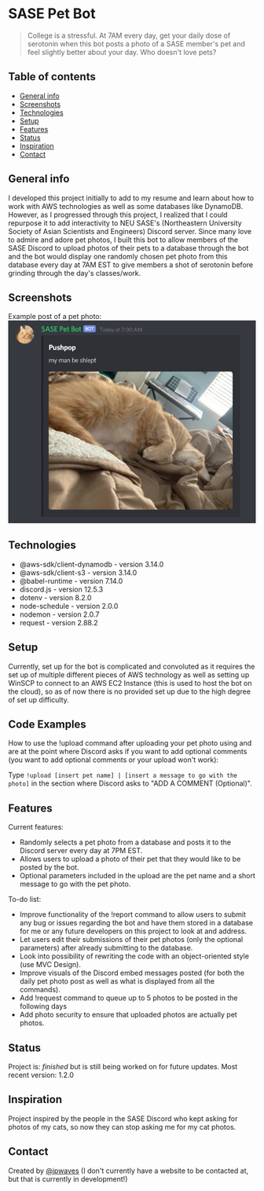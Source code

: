 # SASE Pet Bot

> College is a stressful. At 7AM every day, get your daily dose of serotonin when this bot posts a photo of a SASE member's pet and feel slightly better about your day. Who doesn't love pets?

## Table of contents

* [General info](#general-info)
* [Screenshots](#screenshots)
* [Technologies](#technologies)
* [Setup](#setup)
* [Features](#features)
* [Status](#status)
* [Inspiration](#inspiration)
* [Contact](#contact)

## General info

I developed this project initially to add to my resume and learn about how to work with AWS technologies as well as some databases like
DynamoDB. However, as I progressed through this project, I realized that I could repurpose it to add interactivity to NEU SASE's
(Northeastern University Society of Asian Scientists and Engineers) Discord server. Since many love to admire and adore pet photos, I
built this bot to allow members of the SASE Discord to upload photos of their pets to a database through the bot and the bot would
display one randomly chosen pet photo from this database every day at 7AM EST to give members a shot of serotonin before grinding
through the day's classes/work.

## Screenshots

Example post of a pet photo:
![Photo of the Discord embed post with a pet photo](./readme_imgs/example_post1.PNG)

## Technologies

* @aws-sdk/client-dynamodb - version 3.14.0
* @aws-sdk/client-s3 - version 3.14.0
* @babel-runtime - version 7.14.0
* discord.js - version 12.5.3
* dotenv - version 8.2.0
* node-schedule - version 2.0.0
* nodemon - version 2.0.7
* request - version 2.88.2

## Setup

Currently, set up for the bot is complicated and convoluted as it requires the set up of multiple different pieces of AWS technology as well as setting up WinSCP to connect to an AWS EC2 Instance (this is used to host the bot on the cloud), so as of now there is no provided set up due to the high degree of set up difficulty.

## Code Examples

How to use the !upload command after uploading your pet photo using and are at the point where Discord asks if you want to add optional comments (you want to add optional comments or your upload won't work):

Type
`!upload [insert pet name] | [insert a message to go with the photo]`
in the section where Discord asks to "ADD A COMMENT (Optional)".

## Features

Current features:

* Randomly selects a pet photo from a database and posts it to the Discord server every day at 7PM EST.
* Allows users to upload a photo of their pet that they would like to be posted by the bot.
* Optional parameters included in the upload are the pet name and a short message to go with the pet photo.

To-do list:

* Improve functionality of the !report command to allow users to submit any bug or issues regarding the bot and have them stored in a database for me or any future developers on this project to look at and address.
* Let users edit their submissions of their pet photos (only the optional parameters) after already submitting to the database.
* Look into possibility of rewriting the code with an object-oriented style (use MVC Design).
* Improve visuals of the Discord embed messages posted (for both the daily pet photo post as well as what is displayed from all the commands).
* Add !request command to queue up to 5 photos to be posted in the following days
* Add photo security to ensure that uploaded photos are actually pet photos.

## Status

Project is: _finished_ but is still being worked on for future updates.
Most recent version: 1.2.0

## Inspiration

Project inspired by the people in the SASE Discord who kept asking for photos of my cats, so now they can stop asking me for my cat photos.

## Contact

Created by [@jpwaves](https://github.com/jpwaves) (I don't currently have a website to be contacted at, but that is currently in development!)
